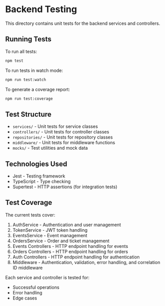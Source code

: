 # Backend Testing

This directory contains unit tests for the backend services and controllers.

## Running Tests

To run all tests:

```bash
npm test
```

To run tests in watch mode:

```bash
npm run test:watch
```

To generate a coverage report:

```bash
npm run test:coverage
```

## Test Structure

- `services/` - Unit tests for service classes
- `controllers/` - Unit tests for controller classes
- `repositories/` - Unit tests for repository classes
- `middleware/` - Unit tests for middleware functions
- `mocks/` - Test utilities and mock data

## Technologies Used

- Jest - Testing framework
- TypeScript - Type checking
- Supertest - HTTP assertions (for integration tests)

## Test Coverage

The current tests cover:

1. AuthService - Authentication and user management
2. TokenService - JWT token handling
3. EventsService - Event management
4. OrdersService - Order and ticket management
5. Events Controllers - HTTP endpoint handling for events
6. Orders Controllers - HTTP endpoint handling for orders
7. Auth Controllers - HTTP endpoint handling for authentication
8. Middleware - Authentication, validation, error handling, and correlation ID middleware

Each service and controller is tested for:
- Successful operations
- Error handling
- Edge cases